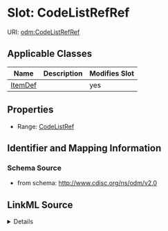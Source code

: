 # Slot: CodeListRefRef

URI: [odm:CodeListRefRef](http://www.cdisc.org/ns/odm/v2.0/CodeListRefRef)



<!-- no inheritance hierarchy -->




## Applicable Classes

| Name | Description | Modifies Slot |
| --- | --- | --- |
[ItemDef](ItemDef.md) |  |  yes  |







## Properties

* Range: [CodeListRef](CodeListRef.md)





## Identifier and Mapping Information







### Schema Source


* from schema: http://www.cdisc.org/ns/odm/v2.0




## LinkML Source

<details>
```yaml
name: CodeListRefRef
from_schema: http://www.cdisc.org/ns/odm/v2.0
rank: 1000
alias: CodeListRefRef
domain_of:
- ItemDef
range: CodeListRef

```
</details>